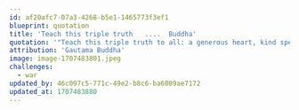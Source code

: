 ```yaml
---
id: af20afc7-07a3-4268-b5e1-1465773f3ef1
blueprint: quotation
title: 'Teach this triple truth   ....  Buddha'
quotation: '"Teach this triple truth to all: a generous heart, kind speech, and a life of service and compassion are the things which renew humanity."'
attribution: 'Gautama Buddha'
image: image-1707483801.jpeg
challenges:
  - war
updated_by: 46c097c5-771c-49e2-b8c6-ba6009ae7172
updated_at: 1707483880
---
```

